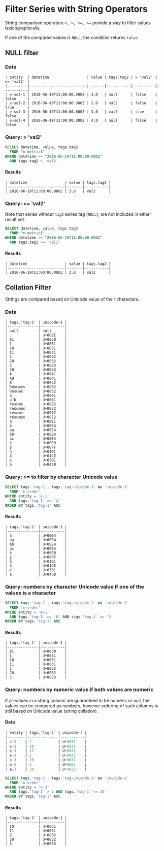 ﻿# Filter Series with String Operators

String comparison operators `<, >, <=, >=` provide a way to filter values lexicographically. 

If one of the compared values is `NULL`, the condition returns `false`.

## NULL filter

### Data

```ls
| entity  | datetime                 | value | tags.tag2 | > 'val2' | <= 'val2' | 
|---------|--------------------------|-------|-----------|----------|-----------| 
| e-sql-1 | 2016-06-19T11:00:00.000Z | 1.0   | null      | false    | false     | 
| e-sql-2 | 2016-06-19T11:00:00.000Z | 2.0   | val2      | false    | true      | 
| e-sql-3 | 2016-06-19T11:00:00.000Z | 3.0   | val3      | true     | false     | 
| e-sql-4 | 2016-06-19T11:00:00.000Z | 4.0   | null      | false    | false     | 
```

### Query: > 'val2'

```sql
SELECT datetime, value, tags.tag2
  FROM "m-metric1"
WHERE datetime >= "2016-06-19T11:00:00.000Z"
  AND tags.tag2 > 'val2'
```

#### Results

```ls
| datetime                 | value | tags.tag2 | 
|--------------------------|-------|-----------| 
| 2016-06-19T11:00:00.000Z | 3.0   | val3      | 
```

### Query:  <= 'val2'

Note that series without `tag2` series tag (`NULL`), are not included in either result set.

```sql
SELECT datetime, value, tags.tag2
  FROM "m-metric1"
WHERE datetime >= "2016-06-19T11:00:00.000Z"
  AND tags.tag2 <= 'val2'
```

#### Results

```ls
| datetime                 | value | tags.tag2 | 
|--------------------------|-------|-----------| 
| 2016-06-19T11:00:00.000Z | 2.0   | val2      |  
```

## Collation Filter

Strings are compared based on Unicode value of their characters.

### Data

```ls
| tags.'tag-1' | unicode-1 | 
|--------------|-----------| 
| null         | null      | 
| .            | U+002E    | 
| 01           | U+0030    | 
| 1            | U+0031    | 
| 10           | U+0031    | 
| 11           | U+0031    | 
| 2            | U+0032    | 
| 20           | U+0032    | 
| 3            | U+0033    | 
| 30           | U+0033    | 
| A            | U+0041    | 
| AB           | U+0041    | 
| B            | U+0042    | 
| Resumes      | U+0052    | 
| Résumé       | U+0052    | 
| a            | U+0061    | 
| a¨b          | U+0061    | 
| resume       | U+0072    | 
| resumes      | U+0072    | 
| résumé       | U+0072    | 
| résumés      | U+0072    | 
| á            | U+00E1    | 
| ä            | U+00E4    | 
| äa           | U+00E4    | 
| äb           | U+00E4    | 
| äc           | U+00E4    | 
| é            | U+00E9    | 
| ÿ            | U+00FF    | 
| ā            | U+0101    | 
| ǎ            | U+01CE    | 
| α            | U+03B1    | 
| а            | U+0430    | 
```

### Query: >= to filter by character Unicode value

```sql
SELECT tags.'tag-1', tags.'tag-unicode-1' as 'unicode-1'
  FROM 'm-order'
WHERE entity = 'e-1'
  AND tags.'tag-1' >= 'ä'
ORDER BY tags.'tag-1' ASC
```

#### Results

```ls
| tags.'tag-1' | unicode-1 | 
|--------------|-----------| 
| ä            | U+00E4    | 
| äa           | U+00E4    | 
| äb           | U+00E4    | 
| äc           | U+00E4    | 
| é            | U+00E9    | 
| ÿ            | U+00FF    | 
| ā            | U+0101    | 
| ǎ            | U+01CE    | 
| α            | U+03B1    | 
| а            | U+0430    | 
```

### Query: numbers by character Unicode value if one of the values is a character

```sql
SELECT tags.'tag-1', tags.'tag-unicode-1' as 'unicode-1'
  FROM 'm-order'
WHERE entity = 'e-1'
  AND tags.'tag-1' >= '0' AND tags.'tag-1' <= '3'
ORDER BY tags.'tag-1' ASC
```

#### Results

```ls
| tags.'tag-1' | unicode-1 | 
|--------------|-----------| 
| 01           | U+0030    | 
| 1            | U+0031    | 
| 10           | U+0031    | 
| 11           | U+0031    | 
| 2            | U+0032    | 
| 20           | U+0032    | 
| 3            | U+0033    | 
```

### Query: numbers by numeric value if both values are numeric

If all values in a string column are guaranteed to be numeric or null, the values can be compared as numbers, however ordering of such columns is still based on Unicode value (string collation).

#### Data

```sql
| entity | tags.'tag-1' | unicode-1 | 
|--------|--------------|-----------| 
| e-3    | 1            | U+0031    | 
| e-3    | 10           | U+0031    | 
| e-3    | 11           | U+0031    | 
| e-3    | 2            | U+0032    | 
| e-3    | 20           | U+0032    | 
| e-3    | 3            | U+0033    | 
| e-3    | 30           | U+0033    | 

```

```sql
SELECT tags.'tag-1', tags.'tag-unicode-1' as 'unicode-1'
  FROM 'm-order'
WHERE entity = 'e-3'
  AND tags.'tag-1' > 1 AND tags.'tag-1' <= 20
ORDER BY tags.'tag-1' ASC
```

#### Results

```ls
| tags.'tag-1' | unicode-1 | 
|--------------|-----------| 
| 10           | U+0031    | 
| 11           | U+0031    | 
| 2            | U+0032    | 
| 20           | U+0032    | 
| 3            | U+0033    | 
```




